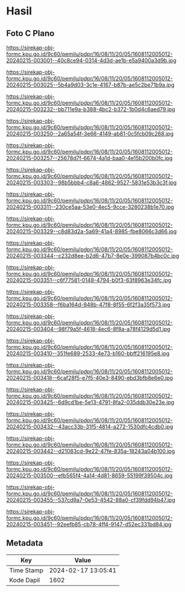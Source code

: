 # Hasil

## Foto C Plano

https://sirekap-obj-formc.kpu.go.id/9c60/pemilu/pdpr/16/08/11/20/05/1608112005012-20240215-003001--40c8ce94-0314-4d3d-ae1b-e5a9400a3d9b.jpg

https://sirekap-obj-formc.kpu.go.id/9c60/pemilu/pdpr/16/08/11/20/05/1608112005012-20240215-003025--5b4a9d03-3c1e-4167-b87b-ae5c2be71b9a.jpg

https://sirekap-obj-formc.kpu.go.id/9c60/pemilu/pdpr/16/08/11/20/05/1608112005012-20240215-003232--bb711e9a-b388-4bc2-b372-1b0d4c6aed79.jpg

https://sirekap-obj-formc.kpu.go.id/9c60/pemilu/pdpr/16/08/11/20/05/1608112005012-20240215-003250--2a65a54f-3e66-4149-ab81-0c5fcb09c268.jpg

https://sirekap-obj-formc.kpu.go.id/9c60/pemilu/pdpr/16/08/11/20/05/1608112005012-20240215-003257--25678d7f-6674-4a1d-baa0-4e15b200b0fc.jpg

https://sirekap-obj-formc.kpu.go.id/9c60/pemilu/pdpr/16/08/11/20/05/1608112005012-20240215-003303--98b5bbb4-c8a6-4862-9527-5831e53b3c3f.jpg

https://sirekap-obj-formc.kpu.go.id/9c60/pemilu/pdpr/16/08/11/20/05/1608112005012-20240215-003311--230ce5aa-53e0-4ec5-9cce-3280238b1e70.jpg

https://sirekap-obj-formc.kpu.go.id/9c60/pemilu/pdpr/16/08/11/20/05/1608112005012-20240215-003329--c8d83d2a-5a69-41a4-8985-fbe8066c3d66.jpg

https://sirekap-obj-formc.kpu.go.id/9c60/pemilu/pdpr/16/08/11/20/05/1608112005012-20240215-003344--c232d8ee-b2d6-47b7-8e0e-399087b4bc0c.jpg

https://sirekap-obj-formc.kpu.go.id/9c60/pemilu/pdpr/16/08/11/20/05/1608112005012-20240215-003351--c6f77581-0148-4794-b0f3-63f8963e34fc.jpg

https://sirekap-obj-formc.kpu.go.id/9c60/pemilu/pdpr/16/08/11/20/05/1608112005012-20240215-003358--f6ba164d-848b-47f8-8f55-6f2f3a35f573.jpg

https://sirekap-obj-formc.kpu.go.id/9c60/pemilu/pdpr/16/08/11/20/05/1608112005012-20240215-003404--98f79a5f-4618-4ec6-8f8a-a78f4129d5d1.jpg

https://sirekap-obj-formc.kpu.go.id/9c60/pemilu/pdpr/16/08/11/20/05/1608112005012-20240215-003410--351fe689-2533-4e73-b160-bbff216195e8.jpg

https://sirekap-obj-formc.kpu.go.id/9c60/pemilu/pdpr/16/08/11/20/05/1608112005012-20240215-003418--6caf28f5-e7f5-40e3-8490-ebd3bfb8e6e0.jpg

https://sirekap-obj-formc.kpu.go.id/9c60/pemilu/pdpr/16/08/11/20/05/1608112005012-20240215-003425--6d9cd1be-5e13-4791-8fa2-035ddb30e23e.jpg

https://sirekap-obj-formc.kpu.go.id/9c60/pemilu/pdpr/16/08/11/20/05/1608112005012-20240215-003432--43acc33b-31f5-4814-a272-1530dfc4cdb0.jpg

https://sirekap-obj-formc.kpu.go.id/9c60/pemilu/pdpr/16/08/11/20/05/1608112005012-20240215-003442--d21083cd-9e22-47fe-835a-18243a04b100.jpg

https://sirekap-obj-formc.kpu.go.id/9c60/pemilu/pdpr/16/08/11/20/05/1608112005012-20240215-003500--efb565f4-4a14-4d81-8659-55199f39504c.jpg

https://sirekap-obj-formc.kpu.go.id/9c60/pemilu/pdpr/16/08/11/20/05/1608112005012-20240215-003455--537cd9a7-0e53-4542-88a0-cf39fdd94b47.jpg

https://sirekap-obj-formc.kpu.go.id/9c60/pemilu/pdpr/16/08/11/20/05/1608112005012-20240215-003451--92eefb85-cb78-4ff4-9147-d52ec331bd84.jpg


## Metadata

| Key        | Value               |
| ---------- | ------------------- |
| Time Stamp | 2024-02-17 13:05:41 |
| Kode Dapil | 1602                |



